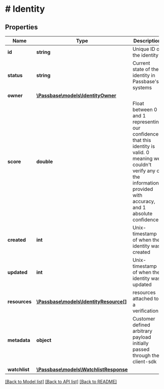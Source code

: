# # Identity

## Properties

Name | Type | Description | Notes
------------ | ------------- | ------------- | -------------
**id** | **string** | Unique ID of the identity | [optional]
**status** | **string** | Current state of the identity in Passbase&#39;s systems | [optional]
**owner** | [**\Passbase\models\IdentityOwner**](.md) |  | [optional]
**score** | **double** | Float between 0 and 1 representing our confidence that this identity is valid. 0 meaning we couldn&#39;t verify any of the information provided with accuracy, and 1 absolute confidence. | [optional]
**created** | **int** | Unix-timestamp of when the identity was created | [optional]
**updated** | **int** | Unix-timestamp of when the identity was updated | [optional]
**resources** | [**\Passbase\models\IdentityResource[]**](IdentityResource.md) | resources attached to a verification | [optional]
**metadata** | **object** | Customer defined arbitrary payload initially passed through the client-sdk | [optional]
**watchlist** | [**\Passbase\models\WatchlistResponse**](.md) |  | [optional]

[[Back to Model list]](../../README.md#models) [[Back to API list]](../../README.md#endpoints) [[Back to README]](../../README.md)
